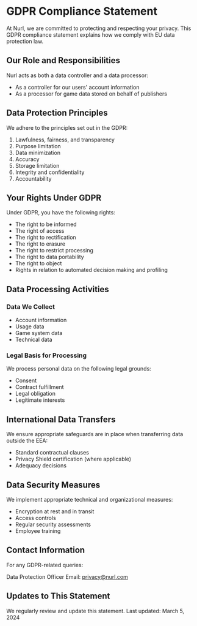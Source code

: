 # GDPR Compliance Statement

At Nurl, we are committed to protecting and respecting your privacy. This GDPR compliance statement explains how we comply with EU data protection law.

## Our Role and Responsibilities

Nurl acts as both a data controller and a data processor:

- As a controller for our users' account information
- As a processor for game data stored on behalf of publishers

## Data Protection Principles

We adhere to the principles set out in the GDPR:

1. Lawfulness, fairness, and transparency
2. Purpose limitation
3. Data minimization
4. Accuracy
5. Storage limitation
6. Integrity and confidentiality
7. Accountability

## Your Rights Under GDPR

Under GDPR, you have the following rights:

- The right to be informed
- The right of access
- The right to rectification
- The right to erasure
- The right to restrict processing
- The right to data portability
- The right to object
- Rights in relation to automated decision making and profiling

## Data Processing Activities

### Data We Collect

- Account information
- Usage data
- Game system data
- Technical data

### Legal Basis for Processing

We process personal data on the following legal grounds:

- Consent
- Contract fulfillment
- Legal obligation
- Legitimate interests

## International Data Transfers

We ensure appropriate safeguards are in place when transferring data outside the EEA:

- Standard contractual clauses
- Privacy Shield certification (where applicable)
- Adequacy decisions

## Data Security Measures

We implement appropriate technical and organizational measures:

- Encryption at rest and in transit
- Access controls
- Regular security assessments
- Employee training

## Contact Information

For any GDPR-related queries:

Data Protection Officer
Email: <privacy@nurl.com>

## Updates to This Statement

We regularly review and update this statement. Last updated: March 5, 2024
